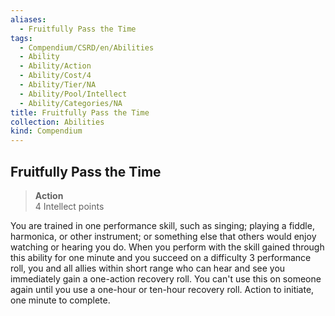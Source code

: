 ```yaml
---
aliases:
  - Fruitfully Pass the Time
tags:
  - Compendium/CSRD/en/Abilities
  - Ability
  - Ability/Action
  - Ability/Cost/4
  - Ability/Tier/NA
  - Ability/Pool/Intellect
  - Ability/Categories/NA
title: Fruitfully Pass the Time
collection: Abilities
kind: Compendium
---
```

## Fruitfully Pass the Time  
>**Action**  
>4 Intellect points
  
You are trained in one performance skill, such as singing; playing a fiddle, harmonica, or other instrument; or something else that others would enjoy watching or hearing you do. When you perform with the skill gained through this ability for one minute and you succeed on a difficulty 3 performance roll, you and all allies within short range who can hear and see you immediately gain a one-action recovery roll. You can't use this on someone again until you use a one-hour or ten-hour recovery roll. Action to initiate, one minute to complete.